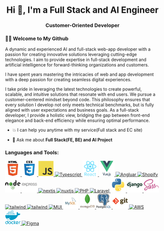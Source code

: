 <h1 align="center">Hi 👋, I'm a Full Stack and AI Engineer</h1>

<h3 align="center">Customer-Oriented Developer</h3>


### 👋🏻 Welcome to My Github
A dynamic and experienced AI and full-stack web-app developer with a passion for creating innovative solutions leveraging cutting-edge technologies. I aim to provide expertise in full-stack development and artificial intelligence for forward-thinking organizations and customers.

I have spent years mastering the intricacies of web and app development with a deep passion for creating seamless digital experiences.

I take pride in leveraging the latest technologies to create powerful, scalable, and intuitive solutions that resonate with end users. We pursue a customer-centered mindset beyond code. This philosophy ensures that every solution I develop not only meets technical benchmarks, but is fully aligned with user expectations and business goals. As a full-stack developer, I provide a holistic view, bridging the gap between front-end elegance and back-end efficiency while ensuring optimal performance.

- 💥 I can help you anytime with my service(Full stack and EC site)

- 💬 Ask me about **Full Stack(FE, BE) and AI Project**


<h3 align="left">Languages and Tools:</h3>
<p align="left">
    <a href="https://www.w3.org/html/" target="_blank"> <img src="https://raw.githubusercontent.com/devicons/devicon/master/icons/html5/html5-original-wordmark.svg" alt="html5" width="50" height="50"/> </a>
    <a href="https://www.w3schools.com/css/" target="_blank"> <img src="https://raw.githubusercontent.com/devicons/devicon/master/icons/css3/css3-original-wordmark.svg" alt="css3" width="50" height="50"/> </a>
    <a href="https://developer.mozilla.org/en-US/docs/Web/JavaScript" target="_blank"> <img src="https://raw.githubusercontent.com/devicons/devicon/master/icons/javascript/javascript-original.svg" alt="javascript" width="50" height="50"/> </a>
    <a href="https://www.typescriptlang.org/" target="_blank"> <img src="https://raw.githubusercontent.com/MacroPower/MacroPower/master/img/typescript-original.svg" alt="Typescript" width="50" height="50"/> </a>
      <a href="https://reactjs.org/" target="_blank"> <img src="https://raw.githubusercontent.com/devicons/devicon/master/icons/react/react-original-wordmark.svg" alt="react" width="50" height="50"/> </a>
      <a href="https://vuejs.org/" target="_blank"> <img src="https://raw.githubusercontent.com/devicons/devicon/master/icons/vuejs/vuejs-original-wordmark.svg" alt="vuejs" width="50" height="50"/> </a>
      <a href="https://angular.io/" target="_blank"> <img src="https://camo.githubusercontent.com/8886130b3d8aba95dbdd7c4f9a41029606424cc06d1873c1ced87dd55a222fef/68747470733a2f2f616e67756c61722e696f2f6173736574732f696d616765732f6c6f676f732f616e67756c61722f616e67756c61722e737667" alt="Angluar" width="50" height="50"/> </a>
    <a href="https://shopify.com/" target="_blank"> <img src="https://www.tristarwebsolutions.co.uk/wp-content/uploads/2017/03/shopify-logo.png" alt="Shopify" width="50" height="50"/> </a>
      <a href="https://nodejs.org" target="_blank"> <img src="https://raw.githubusercontent.com/devicons/devicon/master/icons/nodejs/nodejs-original-wordmark.svg" alt="nodejs" width="50" height="50"/> </a>
    <a href="https://expressjs.com" target="_blank"> <img src="https://raw.githubusercontent.com/devicons/devicon/master/icons/express/express-original-wordmark.svg" alt="express" width="50" height="50"/> </a>
    <a href="https://nextjs.org/" target="_blank"> <img src="https://cdn.worldvectorlogo.com/logos/next-js.svg" alt="nextjs" width="50" height="50"/> </a>
    <a href="https://nuxtjs.org/" target="_blank"> <img src="https://www.vectorlogo.zone/logos/nuxtjs/nuxtjs-icon.svg" alt="nuxtjs" width="50" height="50"/> </a>
    <a href="https://www.php.net/" target="_blank"> <img src="https://www.vectorlogo.zone/logos/php/php-icon.svg" alt="PHP" width="50" height="50"/> </a>
    <a href="https://laravel.com/" target="_blank"> <img src="https://www.vectorlogo.zone/logos/laravel/laravel-icon.svg" alt="Laravel" width="50" height="50"/> </a>
    <a href="https://www.python.org" target="_blank"> <img src="https://raw.githubusercontent.com/devicons/devicon/master/icons/python/python-original.svg" alt="python" width="50" height="50"/> </a>
    <a href="https://www.djangoproject.com/" target="_blank"> <img src="https://raw.githubusercontent.com/github/explore/80688e429a7d4ef2fca1e82350fe8e3517d3494d/topics/django/django.png" alt="Django" width="50" height="50"/> </a>
    <a href="https://sass-lang.com" target="_blank"> <img src="https://raw.githubusercontent.com/devicons/devicon/master/icons/sass/sass-original.svg" alt="sass" width="50" height="50"/> </a>
    <a href="https://tailwindcss.com/" target="_blank"> <img src="https://www.vectorlogo.zone/logos/tailwindcss/tailwindcss-icon.svg" alt="tailwind" width="50" height="50"/> </a>
    <a href="https://bootstrap.com/" target="_blank"> <img src="https://camo.githubusercontent.com/d25c4fa975c7996aac3a7983583303df75fd280506e571794ef8b388e7b6d325/68747470733a2f2f63646e2e776f726c64766563746f726c6f676f2e636f6d2f6c6f676f732f626f6f7473747261702d342e737667" alt="tailwind" width="50" height="50"/> </a>
    <a href="https://mui.com/" target="_blank"> <img src="https://camo.githubusercontent.com/368505d27341b3867d3af545943df3f32246f4406accce2027eb3e35bcdceaac/68747470733a2f2f6d75692e636f6d2f7374617469632f6c6f676f2e706e67" alt="MUI" width="50" height="50"/> </a>
    <a href="https://www.mysql.com/" target="_blank"> <img src="https://raw.githubusercontent.com/github/explore/80688e429a7d4ef2fca1e82350fe8e3517d3494d/topics/mysql/mysql.png" alt="MySQL" width="50" height="50"/> </a>
    <a href="https://www.mongodb.com/" target="_blank"> <img src="https://raw.githubusercontent.com/devicons/devicon/master/icons/mongodb/mongodb-original-wordmark.svg" alt="mongodb" width="50" height="50"/> </a>
    <a href="https://www.postgresql.org" target="_blank"> <img src="https://raw.githubusercontent.com/devicons/devicon/master/icons/postgresql/postgresql-original-wordmark.svg" alt="postgresql" width="50" height="50"/> </a>
    <a href="https://www.github.com/" target="_blank"> <img src="https://raw.githubusercontent.com/github/explore/80688e429a7d4ef2fca1e82350fe8e3517d3494d/topics/git/git.png" alt="Git" width="50" height="50"/> </a> 
    <a href="https://aws.amazon.com/" target="_blank"> <img src="https://camo.githubusercontent.com/240d5b7ebc329154223e7e23a67d2f4909d9ad52dea78941d2b93d6b4a3ea038/68747470733a2f2f63646e2e776f726c64766563746f726c6f676f2e636f6d2f6c6f676f732f6177732d322e737667" alt="AWS" width="50" height="50"/> </a> 
    <a href="https://www.docker.com/" target="_blank"> <img src="https://raw.githubusercontent.com/devicons/devicon/master/icons/docker/docker-plain-wordmark.svg" alt="Docker" width="50" height="50"/> </a> 
    <a href="https://www.figma.com/" target="_blank"> <img src="https://camo.githubusercontent.com/34973a840a6c97cd5f424e3e8529bc695dac712d014b6d10d95f40afea415607/68747470733a2f2f7777772e766563746f726c6f676f2e7a6f6e652f6c6f676f732f6669676d612f6669676d612d617232312e737667" alt="Figma" width="50" height="50"/> </a> 



<!-- <p align="center"> <img src=https://github-readme-stats.vercel.app/api?username=trojan-polite&show_icons=true alt=rahuldkjain /> </p> -->
